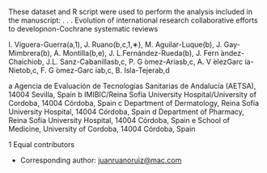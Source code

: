 These dataset and R script were used to perform the analysis included in the manuscript: 
.
.
.
Evolution of international research collaborative efforts to developnon-Cochrane systematic reviews

I. Viguera-Guerra(a,1), J. Ruano(b,c,1,∗), M. Aguilar-Luque(b), J. Gay-Mimbrera(b), A. Montilla(b,e), J. L.Fernández-Rueda(b), J. Fern ́andez-Chaichiob, J.L. Sanz-Cabanillasb,c, P. G ́omez-Ariasb,c, A. V ́elezGarc ́ıa-Nietob,c, F. G ́omez-Garc ́ıab,c, B. Isla-Tejerab,d

a Agencia de Evaluación de Tecnologías Sanitarias de Andalucía (AETSA), 14004 Sevilla, Spain
b IMIBIC/Reina Sofía University Hospital/University of Cordoba, 14004 Córdoba, Spain
c Department of Dermatology, Reina Sofía University Hospital, 14004 Córdoba, Spain
d Department of Pharmacy, Reina Sofía University Hospital, 14004 Córdoba, Spain
e School of Medicine, University of Cordoba, 14004 Córdoba, Spain

1 Equal contributors
* Corresponding author: juanruanoruiz@mac.com
